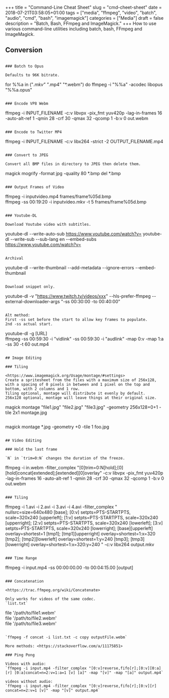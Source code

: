 +++
title = "Command-Line Cheat Sheet"
slug = "cmd-cheet-sheet"
date = 2018-07-21T03:58:05+01:00
tags = ["media", "ffmpeg", "video", "batch", "audio", "cmd", "bash", "imagemagick"]
categories = ["Media"]
draft = false
description = "Batch, Bash, FFmpeg and ImageMagick."
+++
How to use various command-line utilities including batch, bash, FFmpeg and ImageMagick.
<!--more-->

## Conversion
```

### Batch to Opus

Defaults to 96K bitrate.
```
for %%a in ("*.mkv" "*.mp4" "*.webm") do ffmpeg -i "%%a" -acodec libopus "%%a.opus"
```

### Encode VP8 Webm

```
ffmpeg -i INPUT_FILENAME -c:v libvpx -pix_fmt yuv420p -lag-in-frames 16 -auto-alt-ref 1 -qmin 28 -crf 30 -qmax 32 -qcomp 1 -b:v 0 out.webm
```

### Encode to Twitter MP4

```
ffmpeg -i INPUT_FILENAME -c:v libx264 -strict -2 OUTPUT_FILENAME.mp4
```

### Convert to JPEG

Convert all BMP files in directory to JPEG then delete them.
```
magick mogrify -format jpg -quality 80 *.bmp
del *.bmp
```

### Output Frames of Video

```
ffmpeg -i inputvideo.mp4 frames/frame%05d.bmp  
ffmpeg -ss 00:19:20 -i inputvideo.mkv -t 5 frames/frame%05d.bmp
```

### Youtube-DL

Download Youtube video with subtitles.

```
youtube-dl --write-auto-sub https://www.youtube.com/watch?v=
youtube-dl --write-sub --sub-lang en --embed-subs https://www.youtube.com/watch?v=
```

Archival

```
youtube-dl --write-thumbnail --add-metadata --ignore-errors --embed-thumbnail
```

Download snippet only.  

```  
youtube-dl -v "https://www.twitch.tv/videos/xxx" --hls-prefer-ffmpeg --external-downloader-args "-ss 00:30:00 -to 00:40:00"  
```

Alt method:  
First -ss set before the start to allow key frames to populate.  
2nd -ss actual start.

```
youtube-dl -g [URL]  
ffmpeg -ss 00:59:30 -i "vidlink" -ss 00:59:30 -i "audlink" -map 0:v -map 1:a -ss 30 -t 60 out.mp4
```

## Image Editing

### Tiling

<https://www.imagemagick.org/Usage/montage/#settings>  
Create a spritesheet from the files with a maximum size of 256x128, with a spacing of 0 pixels in between and 1 pixel on the top and bottom, with 2 columns and 1 row.  
Tiling optional, montage will distribute it evenly by default.  
256x128 optional, montage will leave things at their original size.  

```
magick montage "file1.jpg" "file2.jpg" "file3.jpg" -geometry 256x128+0+1 -tile 2x1 montage.jpg
```

```
magick montage *.jpg -geometry +0 -tile 1 foo.jpg
```

## Video Editing

### Hold the last frame

`N` in `trim=0:N` changes the duration of the freeze.
```
ffmpeg -i in.webm -filter_complex "[0]trim=0:N[hold];[0][hold]concat[extended];[extended][0]overlay" -c:v libvpx -pix_fmt yuv420p -lag-in-frames 16 -auto-alt-ref 1 -qmin 28 -crf 30 -qmax 32 -qcomp 1 -b:v 0 out.webm
```

### Tiling

```
ffmpeg
	-i 1.avi -i 2.avi -i 3.avi -i 4.avi
	-filter_complex "
		nullsrc=size=640x480 [base];
		[0:v] setpts=PTS-STARTPTS, scale=320x240 [upperleft];
		[1:v] setpts=PTS-STARTPTS, scale=320x240 [upperright];
		[2:v] setpts=PTS-STARTPTS, scale=320x240 [lowerleft];
		[3:v] setpts=PTS-STARTPTS, scale=320x240 [lowerright];
		[base][upperleft] overlay=shortest=1 [tmp1];
		[tmp1][upperright] overlay=shortest=1:x=320 [tmp2];
		[tmp2][lowerleft] overlay=shortest=1:y=240 [tmp3];
		[tmp3][lowerright] overlay=shortest=1:x=320:y=240
	"
	-c:v libx264 output.mkv
```

### Time Range

```
ffmpeg -i input.mp4 -ss 00:00:00.00 -to 00:04:15.00 [output]
```

### Concatenation

<https://trac.ffmpeg.org/wiki/Concatenate>  

Only works for videos of the same codec.  
`list.txt`
```
file '/path/to/file1.webm'  
file '/path/to/file2.webm'  
file '/path/to/file3.webm'  
```

`ffmpeg -f concat -i list.txt -c copy outputFile.webm`

More methods: <https://stackoverflow.com/a/11175851>

### Ping Pong

Videos with audio:  
`ffmpeg -i input.mp4 -filter_complex "[0:v]reverse,fifo[r];[0:v][0:a][r] [0:a]concat=n=2:v=1:a=1 [v] [a]" -map "[v]" -map "[a]" output.mp4`

videos without audio:  
`ffmpeg -i input.mp4 -filter_complex "[0:v]reverse,fifo[r];[0:v][r] concat=n=2:v=1 [v]" -map "[v]" output.mp4`
